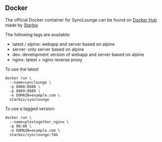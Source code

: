 
## Docker

The official Docker container for SyncLounge can be found on [Docker Hub](https://hub.docker.com/r/starbix/synclounge) made by [Starbix](https://github.com/Starbix/)

The following tags are available:
* latest / alpine: webapp and server based on alpine
* server: only server based on alpine
* dev: development version of webapp and server based on alpine
* nginx: latest + nginx reverse proxy

To use the latest

```
docker run \
  --name=synclounge \
  -p 8088:8088 \
  -p 8089:8089 \
  -e DOMAIN=example.com \
  starbix/synclounge
```

To use a tagged version:

```
docker run \
  --name=plextogether_nginx \
  -p 80:80 \
  -e DOMAIN=example.com \
  starbix/synclounge:TAG
```
